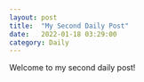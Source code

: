 ```yaml
---
layout: post
title:  "My Second Daily Post"
date:   2022-01-18 03:29:00
category: Daily
---
```

Welcome to my second daily post!